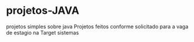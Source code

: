 # projetos-JAVA
projetos simples sobre java
Projetos feitos conforme solicitado para a vaga de estagio na Target sistemas
